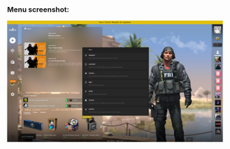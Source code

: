 ### Menu screenshot:
![image](https://github.com/JannesBonk/CSGO-Cheats/blob/main/Weave%20V2/menu%20screenshot.png)
